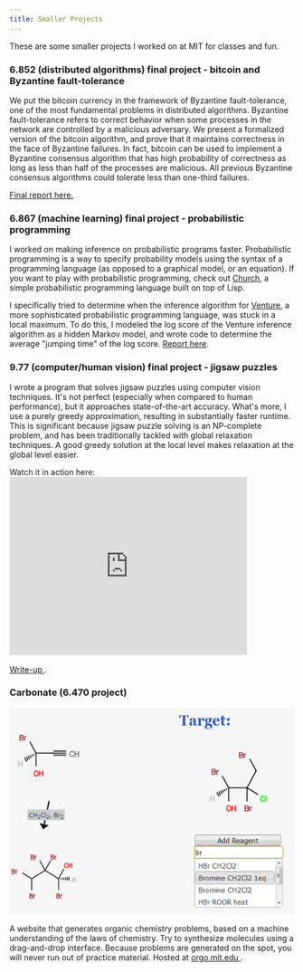 ```yaml
---
title: Smaller Projects
---
```


These are some smaller projects I worked on at MIT for classes and fun.

<h3> 6.852 (distributed algorithms) final project - bitcoin and Byzantine fault-tolerance </h3>

<p>
We put the bitcoin currency in the framework of Byzantine fault-tolerance, one of the most fundamental problems in distributed algorithms.  Byzantine fault-tolerance refers to correct behavior when some processes in the network are controlled by a malicious adversary.  We present a formalized version of the bitcoin algorithm, and prove that it maintains correctness in the face of Byzantine failures.  In fact, bitcoin can be used to implement a Byzantine consensus algorithm that has high probability of correctness as long as less than half of the processes are malicious.  All previous Byzantine consensus algorithms could tolerate less than one-third failures.  
</p>

<p>
<a href="/projects/bitcoin.pdf">Final report here.</a>
</p>

<h3> 6.867 (machine learning) final project - probabilistic programming </h3>

<p>
I worked on making inference on probabilistic programs faster.  Probabilistic programming is a way to specify probability models using the syntax of a programming language (as opposed to a graphical model, or an equation).  If you want to play with probabilistic programming, check out <a href="http://projects.csail.mit.edu/church/wiki/Church">Church</a>, a simple probabilistic programming language built on top of Lisp.
</p>

<p>
I specifically tried to determine when the inference algorithm for <a href="http://probcomp.csail.mit.edu/venture/">Venture</a>, a more sophisticated probabilistic programming language, was stuck in a local maximum.  To do this, I modeled the log score of the Venture inference algorithm as a hidden Markov model, and wrote code to determine the average "jumping time" of the log score.  <a href="/projects/6.867_final.pdf">Report here</a>.
</p> 

<h3> 9.77 (computer/human vision) final project - jigsaw puzzles </h3>

<p>
I wrote a program that solves jigsaw puzzles using computer vision techniques.  It's not perfect (especially when compared to human performance), but it approaches state-of-the-art accuracy.  What's more, I use a purely greedy approximation, resulting in substantially faster runtime.  This is significant because jigsaw puzzle solving is an NP-complete problem, and has been traditionally tackled with global relaxation techniques.  A good greedy solution at the local level makes relaxation at the global level easier.
</p>

<p>
Watch it in action here:
<br />
<iframe width="420" height="315" src="https://youtube.com/embed/-oG4REJcXg8" frameborder="0" allowfullscreen></iframe>
</p>

<p>
<a href="/projects/jigsaw.pdf"> Write-up </a>.
</p>

<h3> Carbonate (6.470 project) </h3>
<img src="/carbonate.png" />
<p>
A website that generates organic chemistry problems, based on a machine understanding of the laws of chemistry.  Try to synthesize molecules using a drag-and-drop interface.  Because problems are generated on the spot, you will never run out of practice material.  Hosted at <a href="http://orgo.mit.edu"> orgo.mit.edu </a>.
</p>
